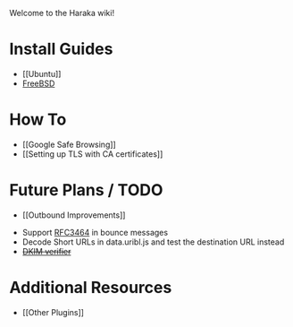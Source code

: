 Welcome to the Haraka wiki!


# Install Guides

* [[Ubuntu]]
* [FreeBSD](http://www.tnpi.net/wiki/MT6_SMTP)

# How To
* [[Google Safe Browsing]]
* [[Setting up TLS with CA certificates]]

# Future Plans / TODO
* [[Outbound Improvements]]
- Support [RFC3464](http://tools.ietf.org/html/rfc3464) in bounce messages
- Decode Short URLs in data.uribl.js and test the destination URL instead
- ~~[DKIM verifier](https://github.com/baudehlo/Haraka/blob/master/plugins/dkim_verify.js)~~


# Additional Resources
* [[Other Plugins]]